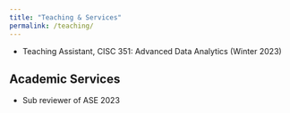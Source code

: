 ```yaml
---
title: "Teaching & Services"
permalink: /teaching/
---
```


<ul>
	<li>
		Teaching Assistant, CISC 351: Advanced Data Analytics (Winter 2023)
	</li>
</ul>

## Academic Services

<ul>
          <li> Sub reviewer of ASE 2023</li>

</ul>
